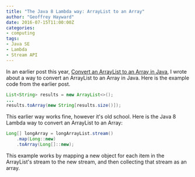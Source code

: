 ```yaml
---
title: "The Java 8 Lambda way: ArrayList to an Array"
author: "Geoffrey Hayward"
date: 2016-07-15T11:00:00Z
categories:
- computing
tags:
- Java SE
- Lambda
- Stream API
---
```

In an earlier post this year, [Convert an ArrayList to an Array in Java](/posts/2016/02/from-arraylist-to-array-java/), I 
wrote about a way to convert an ArrayList to an Array in Java. Here is the example code from the earlier post.

<!--more-->

```java
List<String> results = new ArrayList<>();
...
results.toArray(new String[results.size()]);
```

This earlier way works fine, however it's old school. Here is the Java 8 Lambda way to convert an ArrayList to an Array:

```java
Long[] longArray = longArrayList.stream()
    .map(Long::new)
    .toArray(Long[]::new);
```
    
This example works by mapping a new object for each item in the ArrayList's stream to the new stream, and then collecting 
that stream as an array.
